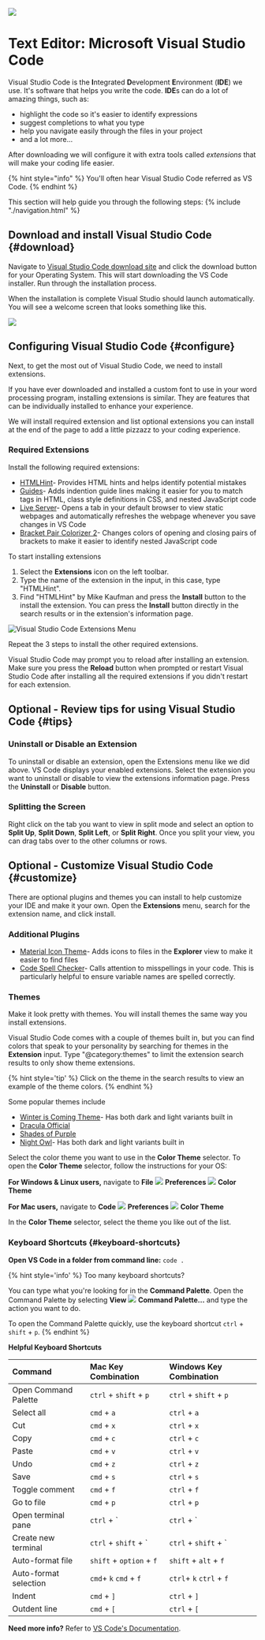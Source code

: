![](images/vscode-logo.png)

# Text Editor: Microsoft Visual Studio Code

Visual Studio Code is the **I**ntegrated **D**evelopment **E**nvironment \(**IDE**\) we use. It's software that helps you write the code. **IDE**s can do a lot of amazing things, such as:

* highlight the code so it's easier to identify expressions
* suggest completions to what you type
* help you navigate easily through the files in your project
* and a lot more...

After downloading we will configure it with extra tools called _extensions_ that will make your coding life easier.

{% hint style="info" %}
You'll often hear Visual Studio Code referred as VS Code.
{% endhint %}

This section will help guide you through the following steps:
{% include "./navigation.html" %}

## Download and install Visual Studio Code {#download}

Navigate to [Visual Studio Code download site](https://code.visualstudio.com/download) and click the download button for your Operating System. This will start downloading the VS Code installer. Run through the installation process.

When the installation is complete Visual Studio should launch automatically. You will see a welcome screen that looks something like this.

![](images/vs-code-welcome.png)


## Configuring Visual Studio Code {#configure}
Next, to get the most out of Visual Studio Code, we need to install extensions.

If you have ever downloaded and installed a custom font to use in your word processing program, installing extensions is similar. They are features that can be individually installed to enhance your experience.

We will install required extension and list optional extensions you can install at the end of the page to add a little pizzazz to your coding experience.


### Required Extensions
Install the following required extensions:

* [HTMLHint](https://marketplace.visualstudio.com/items?itemName=mkaufman.HTMLHint)- Provides HTML hints and helps identify potential mistakes 
* [Guides](https://marketplace.visualstudio.com/items?itemName=spywhere.guides)- Adds indention guide lines making it easier for you to match tags in HTML, class style definitions in CSS, and nested JavaScript code
* [Live Server](https://marketplace.visualstudio.com/items?itemName=ritwickdey.LiveServer)- Opens a tab in your default browser to view static webpages and automatically refreshes the webpage whenever you save changes in VS Code
* [Bracket Pair Colorizer 2](https://marketplace.visualstudio.com/items?itemName=CoenraadS.bracket-pair-colorizer-2)- Changes colors of opening and closing pairs of brackets to make it easier to identify nested JavaScript code


To start installing extensions
1. Select the **Extensions** icon on the left toolbar. 
2. Type the name of the extension in the input, in this case, type "HTMLHint". 
3. Find "HTMLHint" by Mike Kaufman and press the **Install** button to the install the extension. You can press the **Install** button directly in the search results or in the extension's information page.

![Visual Studio Code Extensions Menu](./images/vs-code-install-extensions.png)

Repeat the 3 steps to install the other required extensions.

Visual Studio Code may prompt you to reload after installing an extension. Make sure you press the **Reload** button when prompted or restart Visual Studio Code after installing all the required extensions if you didn't restart for each extension.

## Optional - Review tips for using Visual Studio Code {#tips}

### Uninstall or Disable an Extension
To uninstall or disable an extension, open the Extensions menu like we did above. VS Code displays your enabled extensions. Select the extension you want to uninstall or disable to view the extensions information page. Press the **Uninstall** or **Disable** button.

### Splitting the Screen
Right click on the tab you want to view in split mode and select an option to **Split Up**, **Split Down**, **Split Left**, or **Split Right**. Once you split your view, you can drag tabs over to the other columns or rows.

## Optional - Customize Visual Studio Code {#customize}
There are optional plugins and themes you can install to help customize your IDE and make it your own. Open the **Extensions** menu, search for the extension name, and click install.

### Additional Plugins

* [Material Icon Theme](https://marketplace.visualstudio.com/items?itemName=PKief.material-icon-theme)- Adds icons to files in the **Explorer** view to make it easier to find files
* [Code Spell Checker](https://marketplace.visualstudio.com/items?itemName=streetsidesoftware.code-spell-checker)- Calls attention to misspellings in your code. This is particularly helpful to ensure variable names are spelled correctly.

### Themes
Make it look pretty with themes. You will install themes the same way you install extensions.

Visual Studio Code comes with a couple of themes built in, but you can find colors that speak to your personality by searching for themes in the **Extension** input. Type "@category:themes" to limit the extension search results to only show theme extensions.

{% hint style='tip' %}
 Click on the theme in the search results to view an example of the theme colors. 
{% endhint %}

Some popular themes include
* [Winter is Coming Theme](https://marketplace.visualstudio.com/items?itemName=johnpapa.winteriscoming)- Has both dark and light variants built in
* [Dracula Official](https://marketplace.visualstudio.com/items?itemName=dracula-theme.theme-dracula) 
* [Shades of Purple](https://marketplace.visualstudio.com/items?itemName=ahmadawais.shades-of-purple)
* [Night Owl](https://marketplace.visualstudio.com/items?itemName=sdras.night-owl)- Has both dark and light variants built in


Select the color theme you want to use in the **Color Theme** selector. To open the **Color Theme** selector, follow the instructions for your OS:

**For Windows & Linux users,** navigate to **File** ![](../assets/arrow-right.svg) **Preferences** ![](../assets/arrow-right.svg) **Color Theme**

**For Mac users,** navigate to **Code** ![](../assets/arrow-right.svg) **Preferences** ![](../assets/arrow-right.svg) **Color Theme**

In the **Color Theme** selector, select the theme you like out of the list.


### Keyboard Shortcuts {#keyboard-shortcuts}
**Open VS Code in a folder from command line:** `code .`

{% hint style='info' %}
Too many keyboard shortcuts?

You can type what you're looking for in the **Command Palette**. Open the Command Palette by selecting **View** ![](../assets/arrow-right.svg) **Command Palette...** and type the action you want to do.

To open the Command Palette quickly, use the keyboard shortcut `ctrl` + `shift` + `p`.
{% endhint %}

**Helpful Keyboard Shortcuts**

| Command | Mac Key Combination | Windows Key Combination |
| :--- | :--- | :--- |
| Open Command Palette | `ctrl` + `shift` + `p` | `ctrl` + `shift` + `p` |
| Select all | `cmd` + `a` | `ctrl` + `a` |
| Cut | `cmd` + `x` | `ctrl` + `x` |
| Copy | `cmd` + `c` | `ctrl` + `c` |
| Paste | `cmd` + `v` | `ctrl` + `v` |
| Undo | `cmd` + `z` | `ctrl` + `z` |
| Save | `cmd` + `s` | `ctrl` + `s` |
| Toggle comment | `cmd` + `f` | `ctrl` + `f` |
| Go to file | `cmd` + `p` | `ctrl` + `p` |
| Open terminal pane | `ctrl` + \` | `ctrl` + \` |
| Create new terminal | `ctrl` + `shift` + \` | `ctrl` + `shift` + \` |
| Auto-format file | `shift` + `option` + `f` | `shift` + `alt` + `f` |
| Auto-format selection | `cmd`+ `k` `cmd` + `f` | `ctrl`+ `k` `ctrl` + `f` |
| Indent | `cmd` + `]` | `ctrl` + `]` |
| Outdent line | `cmd` + `[` | `ctrl` + `[` |

**Need more info?** Refer to [VS Code's Documentation](https://code.visualstudio.com/docs/getstarted/tips-and-tricks).
